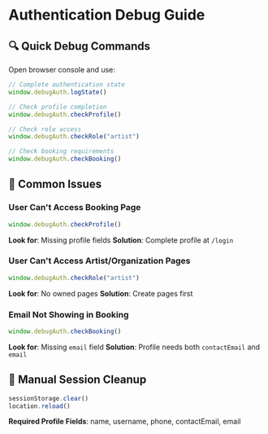 # Authentication Debug Guide

## 🔍 Quick Debug Commands

Open browser console and use:

```javascript
// Complete authentication state
window.debugAuth.logState()

// Check profile completion  
window.debugAuth.checkProfile()

// Check role access
window.debugAuth.checkRole("artist")

// Check booking requirements
window.debugAuth.checkBooking()
```

## 🚫 Common Issues

### User Can't Access Booking Page
```javascript
window.debugAuth.checkProfile()
```
**Look for**: Missing profile fields
**Solution**: Complete profile at `/login`

### User Can't Access Artist/Organization Pages  
```javascript
window.debugAuth.checkRole("artist")
```
**Look for**: No owned pages
**Solution**: Create pages first

### Email Not Showing in Booking
```javascript
window.debugAuth.checkBooking()
```
**Look for**: Missing `email` field
**Solution**: Profile needs both `contactEmail` and `email`

## 🔧 Manual Session Cleanup

```javascript
sessionStorage.clear()
location.reload()
```

**Required Profile Fields**: name, username, phone, contactEmail, email 